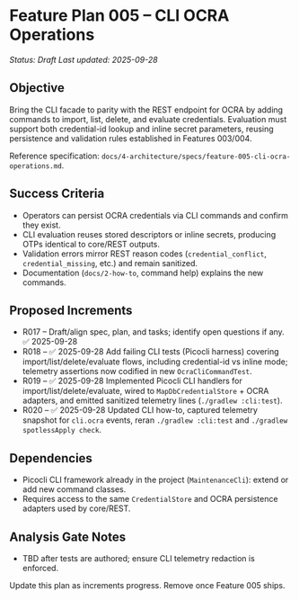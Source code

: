 # Feature Plan 005 – CLI OCRA Operations

_Status: Draft_
_Last updated: 2025-09-28_

## Objective
Bring the CLI facade to parity with the REST endpoint for OCRA by adding commands to import, list, delete, and evaluate credentials. Evaluation must support both credential-id lookup and inline secret parameters, reusing persistence and validation rules established in Features 003/004.

Reference specification: `docs/4-architecture/specs/feature-005-cli-ocra-operations.md`.

## Success Criteria
- Operators can persist OCRA credentials via CLI commands and confirm they exist.
- CLI evaluation reuses stored descriptors or inline secrets, producing OTPs identical to core/REST outputs.
- Validation errors mirror REST reason codes (`credential_conflict`, `credential_missing`, etc.) and remain sanitized.
- Documentation (`docs/2-how-to`, command help) explains the new commands.

## Proposed Increments
- R017 – Draft/align spec, plan, and tasks; identify open questions if any. ✅ 2025-09-28
- R018 – ✅ 2025-09-28 Add failing CLI tests (Picocli harness) covering import/list/delete/evaluate flows, including credential-id vs inline mode; telemetry assertions now codified in new `OcraCliCommandTest`.
- R019 – ✅ 2025-09-28 Implemented Picocli CLI handlers for import/list/delete/evaluate, wired to `MapDbCredentialStore` + OCRA adapters, and emitted sanitized telemetry lines (`./gradlew :cli:test`).
- R020 – ✅ 2025-09-28 Updated CLI how-to, captured telemetry snapshot for `cli.ocra` events, reran `./gradlew :cli:test` and `./gradlew spotlessApply check`.

## Dependencies
- Picocli CLI framework already in the project (`MaintenanceCli`): extend or add new command classes.
- Requires access to the same `CredentialStore` and OCRA persistence adapters used by core/REST.

## Analysis Gate Notes
- TBD after tests are authored; ensure CLI telemetry redaction is enforced.

Update this plan as increments progress. Remove once Feature 005 ships.
